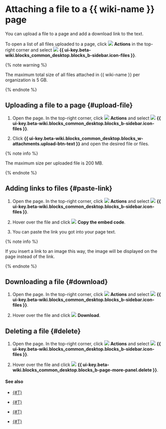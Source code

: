 # Attaching a file to a {{ wiki-name }} page

You can upload a file to a page and add a download link to the text.

To open a list of all files uploaded to a page, click ![](../_assets/wiki/svg/actions-icon.svg) **Actions** in the top-right corner and select ![](../_assets/wiki/svg/attachments.svg) **{{ ui-key.beta-wiki.blocks_common_desktop.blocks_b-sidebar.icon-files }}**.


{% note warning %}

The maximum total size of all files attached in {{ wiki-name }} per organization is 5 GB.

{% endnote %}


## Uploading a file to a page {#upload-file}

1. Open the page. In the top-right corner, click ![](../_assets/wiki/svg/actions-icon.svg) **Actions** and select ![](../_assets/wiki/svg/attachments.svg) **{{ ui-key.beta-wiki.blocks_common_desktop.blocks_b-sidebar.icon-files }}**.

1. Click **{{ ui-key.beta-wiki.blocks_common_desktop.blocks_w-attachments.upload-btn-text }}** and open the desired file or files.

{% note info %}

The maximum size per uploaded file is 200 MB.

{% endnote %}

## Adding links to files {#paste-link}

1. Open the page. In the top-right corner, click ![](../_assets/wiki/svg/actions-icon.svg) **Actions** and select ![](../_assets/wiki/svg/attachments.svg) **{{ ui-key.beta-wiki.blocks_common_desktop.blocks_b-sidebar.icon-files }}**.

1. Hover over the file and click ![](../_assets/wiki/svg/copy-link.svg) **Copy the embed code**.

1. You can paste the link you got into your page text.

{% note info %}

If you insert a link to an image this way, the image will be displayed on the page instead of the link.

{% endnote %}

## Downloading a file {#download}

1. Open the page. In the top-right corner, click ![](../_assets/wiki/svg/actions-icon.svg) **Actions** and select ![](../_assets/wiki/svg/attachments.svg) **{{ ui-key.beta-wiki.blocks_common_desktop.blocks_b-sidebar.icon-files }}**.

1. Hover over the file and click ![](../_assets/wiki/svg/download.svg) **Download**.

## Deleting a file {#delete}

1. Open the page. In the top-right corner, click ![](../_assets/wiki/svg/actions-icon.svg) **Actions** and select ![](../_assets/wiki/svg/attachments.svg) **{{ ui-key.beta-wiki.blocks_common_desktop.blocks_b-sidebar.icon-files }}**.

1. Hover over the file and click ![](../_assets/wiki/svg/delete.svg) **{{ ui-key.beta-wiki.blocks_common_desktop.blocks_b-page-more-panel.delete }}**.

#### See also

- [{#T}](add-image.md)

- [{#T}](add-grid.md)

- [{#T}](actions/iframe.md)

- [{#T}](actions/iframe.md#add-video-audio)